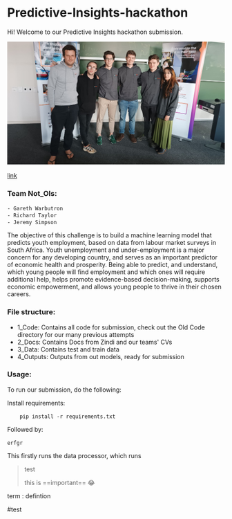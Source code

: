 # Predictive-Insights-hackathon

Hi! Welcome to our Predictive Insights hackathon submission. 

![Team Photo](./2_Docs/teamphoto.jpeg)

[link](#test)

### Team Not_Ols:

    - Gareth Warbutron
    - Richard Taylor
    - Jeremy Simpson 

The objective of this challenge is to build a machine learning model that predicts youth employment, based on data from labour market surveys in South Africa. Youth unemployment and under-employment is a major concern for any developing country, and serves as an important predictor of economic health and prosperity. Being able to predict, and understand, which young people will find employment and which ones will require additional help, helps promote evidence-based decision-making, supports economic empowerment, and allows young people to thrive in their chosen careers.

### File structure:

- 1_Code:     Contains all code for submission, check out the Old Code directory for our many previous attempts
- 2_Docs:     Contains Docs from Zindi and our teams' CVs
- 3_Data:     Contains test and train data
- 4_Outputs:  Outputs from out models, ready for submission

### Usage:

To run our submission, do the following: 

Install requirements:
```
    pip install -r requirements.txt
```

Followed by:
```
erfgr
```
This firstly runs the data processor, which runs


> test
>
> this is ==important== :joy:
>


term
 : defintion

#test